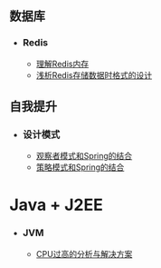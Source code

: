 ## 数据库

- ### Redis
  - [理解Redis内存](DB/redis/RedisMemory.md)
  - [浅析Redis存储数据时格式的设计](DB/redis/RedisSaveDesign.md)

## 自我提升

- ### 设计模式
  - [观察者模式和Spring的结合](Promotion/DesignPatterns/ObserverPattern.md)
  - [策略模式和Spring的结合](Promotion/DesignPatterns/StrategyPattern.md)

# Java + J2EE

- ### JVM
  - [CPU过高的分析与解决方案](JavaJ2EE/JVM/SolveCPUHigher.md)

  

